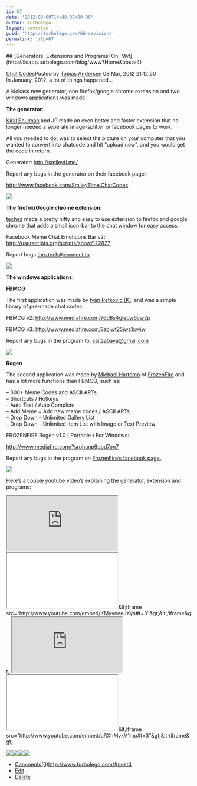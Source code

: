 ```yaml
---
id: 67
date: '2012-03-09T14:48:37+00:00'
author: turbolego
layout: revision
guid: 'http://turbolego.com/66-revision/'
permalink: '/?p=67'
---
```


<div class="post">## [Generators, Extensions and Programs! Oh, My!](http://iloapp.turbolego.com/blog/www?Home&post=4)

[Chat Codes](http://iloapp.turbolego.com/blog/www?Home&category=0)<span class="time">Posted by [Tobias Andersen](http://iloapp.turbolego.com/blog/www?Home&user=0) 08 Mar, 2012 21:12:50</span>  
In January, 2012, a lot of things happened…

A kickass new generator, one firefox/google chrome extension and two windows applications was made.

**The generator:**

[Kirill Shulman](http://www.facebook.com/TheShulman) and JP made an even better and faster extension that no longer needed a seperate image-splitter or facebook pages to work.

All you needed to do, was to select the picture on your computer that you wanted to convert into chatcode and hit “upload now”, and you would get the code in return.

Generator: <http://smileyti.me/>

Report any bugs in the generator on their facebook page:

<http://www.facebook.com/SmileyTime.ChatCodes>

![](www)

**The firefox/Google chrome extension:**

[techez](http://userscripts.org/users/429771) made a pretty nifty and easy to use extension to firefox and google chrome that adds a small icon-bar to the chat window for easy access.

Facebook Meme Chat Emoticons Bar v2: <http://userscripts.org/scripts/show/122827>

Report bugs <theztech@connect.to>

![](www(1))

**The windows applications:**

**FBMCG**

The first application was made by [Ivan Petkovic (K)](http://www.facebook.com/lolz.brate), and was a simple library of pre-made chat codes.

FBMCG v2: <http://www.mediafire.com/?6d8s4glebw6cw2p>

FBMCG v3: <http://www.mediafire.com/?ablwt25jws1xwiw>

Report any bugs in the program to: <sajtzabava@gmail.com>

![](www(2))

**Rogen**

The second application was made by [Michael Hartomo](http://www.facebook.com/ostrichegret) of [FrozenFire](http://www.facebook.com/FROZENFIRE.US) and has a lot more functions than FBMCG, such as:

– 300+ Meme Codes and ASCII ARTs  
– Shortcuts / Hotkeys  
– Auto Text / Auto Complete  
– Add Meme = Add new meme codes / ASCII ARTs  
– Drop Down – Unlimited Gallery List  
– Drop Down – Unlimited Item List with Image or Text Preview

FROZENFIRE Rogen v1.0 ( Portable ) For Windows:

<http://www.mediafire.com/?srphanp9pbd7on7>

Report any bugs in the program on [FrozenFire’s facebook page.](http://www.facebook.com/FROZENFIRE.US)

![](www(3))

Here’s a couple youtube video’s explaining the generator, extension and programs:

<script type="text/javascript">\<!--
WriteFlash('<iframe src="http://www.youtube.com/embed/KMyvneeJXys#t=3">');
//--></script><iframe src="http://www.youtube.com/embed/KMyvneeJXys#t=3"></iframe><iframe src="KMyvneeJXys.html"></iframe><noscript>&amp;lt;iframe src=”http://www.youtube.com/embed/KMyvneeJXys#t=3″&amp;gt;&amp;lt;/iframe&amp;gt;</noscript>

<script type="text/javascript">\<!--
WriteFlash('<iframe src="http://www.youtube.com/embed/bRXhMvkV1mo#t=3">');
//--></script><iframe src="http://www.youtube.com/embed/bRXhMvkV1mo#t=3"></iframe><iframe src="bRXhMvkV1mo.html"></iframe><noscript>&amp;lt;iframe src=”http://www.youtube.com/embed/bRXhMvkV1mo#t=3″&amp;gt;&amp;lt;/iframe&amp;gt;</noscript>

![](www)![](www(1))![](www(2))![](www(3))

- [Comments(0)](http://iloapp.turbolego.com/blog/www?NewComment&post=4#comment)<span class="time niceURL">http://www.turbolego.com/#post4</span>
- [Edit](http://iloapp.turbolego.com/blog/www?EditPost&post=4)
- [Delete](http://iloapp.turbolego.com/blog/www?DeletePost&post=4)

</div>